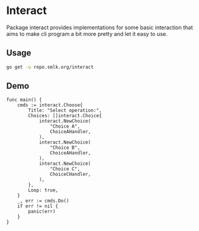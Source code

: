# Interact

Package interact provides implementations for some basic interaction
that aims to make cli program a bit more pretty and let it easy to use.

## Usage

``` sh
go get -u repo.smlk.org/interact
```

## Demo

``` golang
func main() {
    cmds := interact.Choose{
        Title: "Select operation:",
        Choices: []interact.Choice{
            interact.NewChoice(
                "Choice A",
                ChoiceAHandler,
            ),
            interact.NewChoice(
                "Choice B",
                ChoiceAHandler,
            ),
            interact.NewChoice(
                "Choice C",
                ChoiceCHandler,
            ),
        },
        Loop: true,
    }
    _, err := cmds.Do()
    if err != nil {
        panic(err)
    }
}
```

